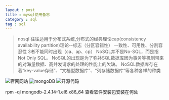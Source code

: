 ```yaml
---
layout : post
title : mysql使用备忘
category : sql
tag : sql
---
```



>nosql   往往适用于分布式系统,分布式的经典理论cap(consistency availability   partition)理论--标志（分区容错性）    一致性、可用性、分割容忍性  3者不能同时出现（ca、ap、cp）
NoSQL并不是No-SQL，而是指Not Only SQL。
NoSQL的出现是为了弥补SQL数据库因为事务等机制带来的对海量数据、高并发请求的处理的性能上的欠缺。
NoSQL数据库存在着“key-value存储”、“文档型数据库”、“列存储数据库”等各种各样的种类


![官网网站](http://www.mongodb.com)
![mongoDB](http://www.mongodb.com)
![开源代码](http://www.github.com/mongodb)


rpm -ql mongodb-2.4.14-1.el6.x86_64 查看软件安装包安装在何处






























